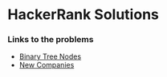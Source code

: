 # HackerRank Solutions

### Links to the problems

* [Binary Tree Nodes](https://www.hackerrank.com/challenges/binary-search-tree-1/problem?isFullScreen=true)
* [New Companies](https://www.hackerrank.com/challenges/the-company/problem?isFullScreen=true)
